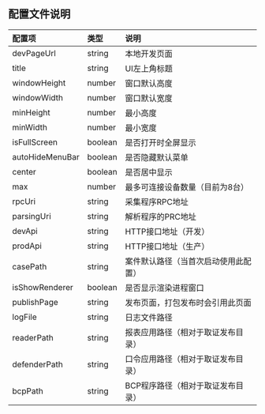 ## 配置文件说明

配置项|类型|说明
:--|:--|:--
devPageUrl|string|本地开发页面
title|string|UI左上角标题
windowHeight|number|窗口默认高度
windowWidth|number|窗口默认宽度
minHeight|number|最小高度
minWidth|number|最小宽度
isFullScreen|boolean|是否打开时全屏显示
autoHideMenuBar|boolean|是否隐藏默认菜单
center|boolean|是否居中显示
max|number|最多可连接设备数量（目前为8台）
rpcUri|string|采集程序RPC地址
parsingUri|string|解析程序的PRC地址
devApi|string|HTTP接口地址（开发）
prodApi|string|HTTP接口地址（生产）
casePath|string|案件默认路径（当首次启动使用此配置）
isShowRenderer|boolean|是否显示渲染进程窗口
publishPage|string|发布页面，打包发布时会引用此页面
logFile|string|日志文件路径
readerPath|string|报表应用路径（相对于取证发布目录）
defenderPath|string|口令应用路径（相对于取证发布目录）
bcpPath|string|BCP程序路径（相对于取证发布目录）